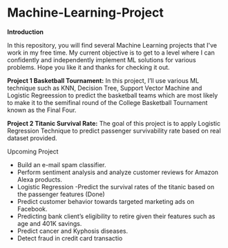 # Machine-Learning-Project 

**Introduction**

In this repository, you will find several Machine Learning projects that I've work in my free time.
My current objective is to get to a level where I can confidently and independently implement ML solutions for various problems.
Hope you like it and thanks for checking it out. 

**Project 1 Basketball Tournament:**  In this project, I’ll use various ML technique such as KNN, Decision Tree, 
Support Vector Machine and Logistic Regreession to predict the basketball teams which are most likely to make it to the semifinal round of the College Basketball Tournament known as the Final Four.

**Project 2 Titanic Survival Rate:** The goal of this project is to apply Logistic Regression Technique to predict passenger survivability rate based on real dataset provided. 

Upcoming Project 

- Build an e-mail spam classifier.
- Perform sentiment analysis and analyze customer reviews for Amazon Alexa products.
- Logistic Regression -Predict the survival rates of the titanic based on the passenger features (Done)
- Predict customer behavior towards targeted marketing ads on Facebook.
- Predicting bank client’s eligibility to retire given their features such as age and 401K savings. 
- Predict cancer and Kyphosis diseases.
- Detect fraud in credit card transactio



